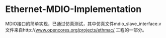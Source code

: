# Ethernet-MDIO-Implementation
MDIO接口的简单实现，已通过仿真测试，其中仿真文件mdio_slave_interface.v文件来自http://www.opencores.org/projects/ethmac/ 工程的一部分。 

